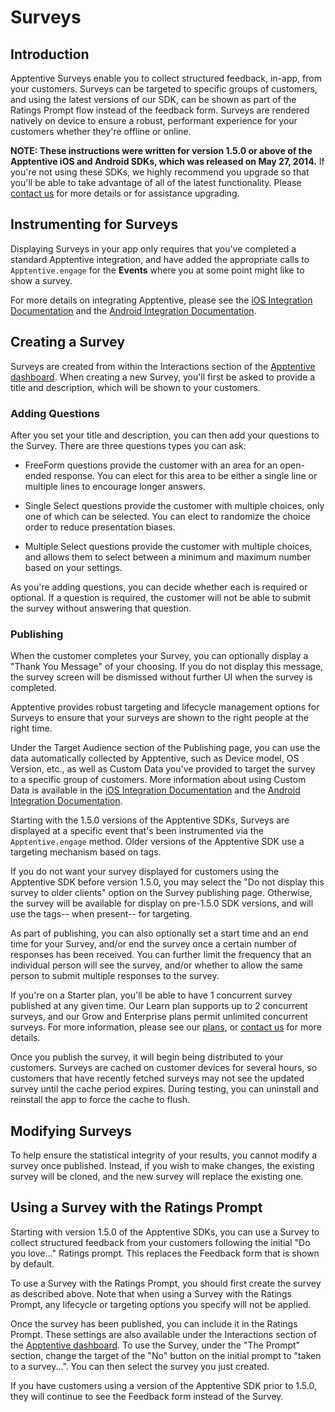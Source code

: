 # Surveys

## Introduction

Apptentive Surveys enable you to collect structured feedback, in-app, from your customers. Surveys can be targeted to specific groups of customers, and using the latest versions of our SDK, can be shown as part of the Ratings Prompt flow instead of the feedback form. Surveys are rendered natively on device to ensure a robust, performant experience for your customers whether they're offline or online.

**NOTE: These instructions were written for version 1.5.0 or above of the Apptentive iOS and Android SDKs, which was released on May 27, 2014.**  If you're not using these SDKs, we highly recommend you upgrade so that you'll be able to take advantage of all of the latest functionality. Please [contact us](http://www.apptentive.com/contact) for more details or for assistance upgrading.

## Instrumenting for Surveys

Displaying Surveys in your app only requires that you've completed a standard Apptentive integration, and have added the appropriate calls to `Apptentive.engage` for the **Events** where you at some point might like to show a survey.

For more details on integrating Apptentive, please see the [iOS Integration Documentation](http://www.apptentive.com/docs/ios/) and the [Android Integration Documentation](http://www.apptentive.com/docs/android/).

## Creating a Survey

Surveys are created from within the Interactions section of the [Apptentive dashboard](https://be.apptentive.com/). When creating a new Survey, you'll first be asked to provide a title and description, which will be shown to your customers.

### Adding Questions

After you set your title and description, you can then add your questions to the Survey. There are three questions types you can ask:

* FreeForm questions provide the customer with an area for an open-ended response. You can elect for this area to be either a single line or multiple lines to encourage longer answers.

* Single Select questions provide the customer with multiple choices, only one of which can be selected. You can elect to randomize the choice order to reduce presentation biases.

* Multiple Select questions provide the customer with multiple choices, and allows them to select between a minimum and maximum number based on your settings.

As you're adding questions, you can decide whether each is required or optional. If a question is required, the customer will not be able to submit the survey without answering that question.

### Publishing

When the customer completes your Survey, you can optionally display a "Thank You Message" of your choosing. If you do not display this message, the survey screen will be dismissed without further UI when the survey is completed.

Apptentive provides robust targeting and lifecycle management options for Surveys to ensure that your surveys are shown to the right people at the right time.

Under the Target Audience section of the Publishing page, you can use the data automatically collected by Apptentive, such as Device model, OS Version, etc., as well as Custom Data you've provided to target the survey to a specific group of customers. More information about using Custom Data is available in the [iOS Integration Documentation](http://www.apptentive.com/docs/ios/) and the [Android Integration Documentation](http://www.apptentive.com/docs/android/).

Starting with the 1.5.0 versions of the Apptentive SDKs, Surveys are displayed at a specific event that's been instrumented via the `Apptentive.engage` method. Older versions of the Apptentive SDK use a targeting mechanism based on tags.

If you do not want your survey displayed for customers using the Apptentive SDK before version 1.5.0, you may select the "Do not display this survey to older clients" option on the Survey publishing page. Otherwise, the survey will be available for display on pre-1.5.0 SDK versions, and will use the tags-- when present-- for targeting.

As part of publishing, you can also optionally set a start time and an end time for your Survey, and/or end the survey once a certain number of responses has been received. You can further limit the frequency that an individual person will see the survey, and/or whether to allow the same person to submit multiple responses to the survey.

If you're on a Starter plan, you'll be able to have 1 concurrent survey published at any given time. Our Learn plan supports up to 2 concurrent surveys, and our Grow and Enterprise plans permit unlimited concurrent surveys. For more information, please see our [plans](http://www.apptentive.com/plans/), or [contact us](http://www.apptentive.com/contact) for more details.

Once you publish the survey, it will begin being distributed to your customers. Surveys are cached on customer devices for several hours, so customers that have recently fetched surveys may not see the updated survey until the cache period expires. During testing, you can uninstall and reinstall the app to force the cache to flush.

## Modifying Surveys

To help ensure the statistical integrity of your results, you cannot modify a survey once published. Instead, if you wish to make changes, the existing survey will be cloned, and the new survey will replace the existing one.

## Using a Survey with the Ratings Prompt

Starting with version 1.5.0 of the Apptentive SDKs, you can use a Survey to collect structured feedback from your customers following the initial "Do you love..." Ratings prompt. This replaces the Feedback form that is shown by default.

To use a Survey with the Ratings Prompt, you should first create the survey as described above. Note that when using a Survey with the Ratings Prompt, any lifecycle or targeting options you specify will not be applied.

Once the survey has been published, you can include it in the Ratings Prompt. These settings are also available under the Interactions section of the [Apptentive dashboard](https://be.apptentive.com/). To use the Survey, under the "The Prompt" section, change the target of the "No" button on the initial prompt to "taken to a survey...". You can then select the survey you just created.

If you have customers using a version of the Apptentive SDK prior to 1.5.0, they will continue to see the Feedback form instead of the Survey.